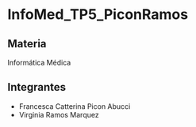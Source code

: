 # InfoMed_TP5_PiconRamos

## Materia
Informática Médica

## Integrantes
- Francesca Catterina Picon Abucci
- Virginia Ramos Marquez
